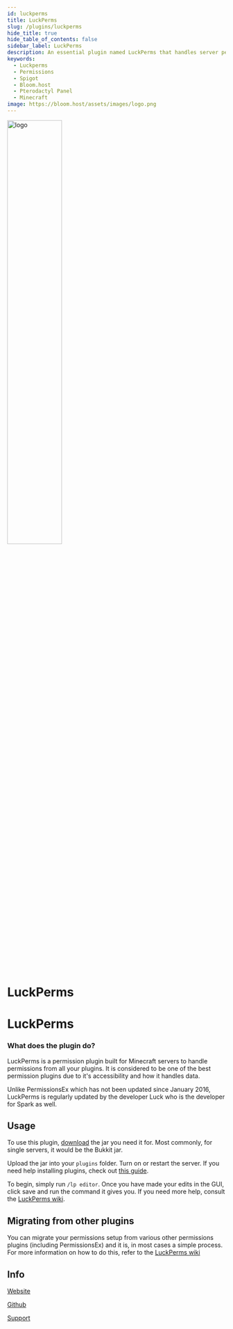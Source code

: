 ```yaml
---
id: luckperms
title: LuckPerms
slug: /plugins/luckperms
hide_title: true
hide_table_of_contents: false
sidebar_label: LuckPerms
description: An essential plugin named LuckPerms that handles server permissions.
keywords:
  - Luckperms
  - Permissions
  - Spigot
  - Bloom.host
  - Pterodactyl Panel
  - Minecraft
image: https://bloom.host/assets/images/logo.png
---
```


<div class="text--center">
<img src="https://bloom.host/assets/images/logo.png" alt="logo" height="50%" width="50%"/>
<h1>LuckPerms</h1>
</div>

# LuckPerms

### What does the plugin do?

LuckPerms is a permission plugin built for Minecraft servers to handle permissions from all your plugins. It is considered to be one of the best permission plugins due to it's accessibility and how it handles data.  

Unlike PermissionsEx which has not been updated since January 2016, LuckPerms is regularly updated by the developer Luck who is the developer for Spark as well.

## Usage

To use this plugin, [download](https://luckperms.net/download) the jar you need it for. Most commonly, for single servers, it would be the Bukkit jar.  

Upload the jar into your `plugins` folder. Turn on or restart the server. If you need help installing plugins, check out [this guide](https://docs.bloom.host/bukkit-plugins).  

To begin, simply run `/lp editor`. Once you have made your edits in the GUI, click save and run the command it gives you. If you need more help, consult the [LuckPerms wiki](https://luckperms.net/wiki/Home).  

## Migrating from other plugins

You can migrate your permissions setup from various other permissions plugins (including PermissionsEx) and it is, in most cases a simple process. For more information on how to do this, refer to the [LuckPerms wiki](https://luckperms.net/wiki/Migration)

## Info

[Website](https://luckperms.net/)  

[Github](https://github.com/lucko/LuckPerms)  

[Support](https://discord.com/invite/luckperms)

